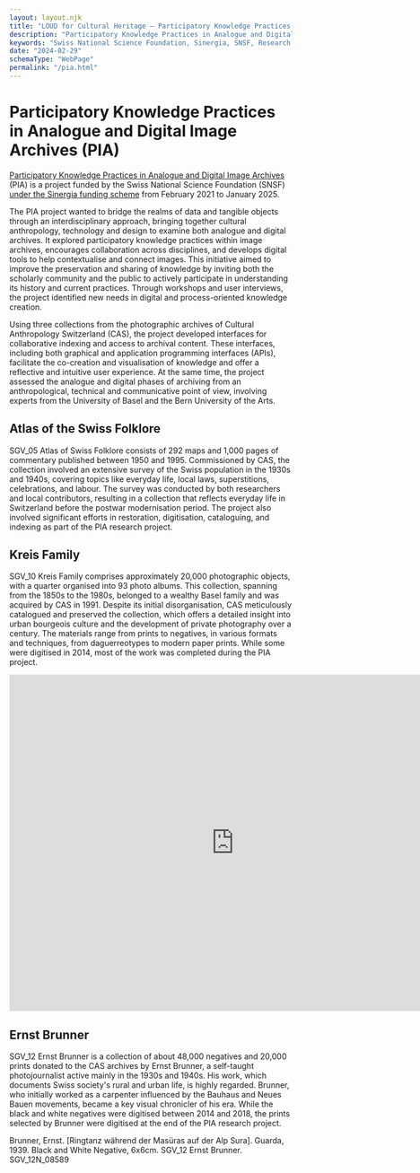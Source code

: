 ```yaml
---
layout: layout.njk
title: "LOUD for Cultural Heritage – Participatory Knowledge Practices in Analogue and Digital Image Archives (PIA)"
description: "Participatory Knowledge Practices in Analogue and Digital Image Archives (PIA) is a project funded by the Swiss National Science Foundation (SNSF) under the Sinergia funding scheme from February 2021 to January 2025."
keywords: "Swiss National Science Foundation, Sinergia, SNSF, Research Project, Citizen Science, Participation, Accessibility, Heterogneity, Materiality, Interoperability, Affinities, Artificial Intelligence, Bias Management, Institute for Cultural Anthropology and European Ethnology, Digital Humanities Lab, Bern University of the Arts"
date: "2024-02-29"
schemaType: "WebPage"
permalink: "/pia.html"
---
```


# Participatory Knowledge Practices in Analogue and Digital Image Archives (PIA)

[Participatory Knowledge Practices in Analogue and Digital Image Archives](https://about.participatory-archives.ch) (PIA) is a project funded by the Swiss National Science Foundation (SNSF) [under the Sinergia funding scheme](https://data.snf.ch/grants/grant/193788) from February 2021 to January 2025.

The PIA project wanted to bridge the realms of data and tangible objects through an interdisciplinary approach, bringing together cultural anthropology, technology and design to examine both analogue and digital archives. It explored participatory knowledge practices within image archives, encourages collaboration across disciplines, and develops digital tools to help contextualise and connect images. This initiative aimed to improve the preservation and sharing of knowledge by inviting both the scholarly community and the public to actively participate in understanding its history and current practices. Through workshops and user interviews, the project identified new needs in digital and process-oriented knowledge creation.

Using three collections from the photographic archives of Cultural Anthropology Switzerland (CAS), the project developed interfaces for collaborative indexing and access to archival content. These interfaces, including both graphical and application programming interfaces (APIs), facilitate the co-creation and visualisation of knowledge and offer a reflective and intuitive user experience. At the same time, the project assessed the analogue and digital phases of archiving from an anthropological, technical and communicative point of view, involving experts from the University of Basel and the Bern University of the Arts.

## Atlas of the Swiss Folklore

SGV_05 Atlas of Swiss Folklore consists of 292 maps and 1,000 pages of commentary published between 1950 and 1995. Commissioned by CAS, the collection involved an extensive survey of the Swiss population in the 1930s and 1940s, covering topics like everyday life, local laws, superstitions, celebrations, and labour. The survey was conducted by both researchers and local contributors, resulting in a collection that reflects everyday life in Switzerland before the postwar modernisation period. The project also involved significant efforts in restoration, digitisation, cataloguing, and indexing as part of the PIA research project.

## Kreis Family

SGV_10 Kreis Family comprises approximately 20,000 photographic objects, with a quarter organised into 93 photo albums. This collection, spanning from the 1850s to the 1980s, belonged to a wealthy Basel family and was acquired by CAS in 1991. Despite its initial disorganisation, CAS meticulously catalogued and preserved the collection, which offers a detailed insight into urban bourgeois culture and the development of private photography over a century. The materials range from prints to negatives, in various formats and techniques, from daguerreotypes to modern paper prints. While some were digitised in 2014, most of the work was completed during the PIA project.

<div class="container">
    <iframe src="https://projectmirador.org/embed/?iiif-content=https://julsraemy.ch/hostiiing/manifests/SGV_10A_00050_layers.json" width="800" height="600" marginwidth="0" marginheight="0" frameborder="0" scrolling="no" id="frame" allowfullscreen="">You need an iFrame capable browser to view this.</iframe>
</div>


## Ernst Brunner

SGV_12 Ernst Brunner is a collection of about 48,000 negatives and 20,000 prints donated to the CAS archives by Ernst Brunner, a self-taught photojournalist active mainly in the 1930s and 1940s. His work, which documents Swiss society's rural and urban life, is highly regarded. Brunner, who initially worked as a carpenter influenced by the Bauhaus and Neues Bauen movements, became a key visual chronicler of his era. While the black and white negatives were digitised between 2014 and 2018, the prints selected by Brunner were digitised at the end of the PIA research project.

<div id="map" alt="Brunner, Ernst. [Ringtanz während der Masüras auf der Alp Sura]. Guarda, 1939. Black and White Negative, 6x6cm. SGV_12 Ernst Brunner. SGV_12N_08589. Alte Bildnummer: DL 89. https://archiv.sgv-sstp.ch/resource/430824" data-iiif-url="https://iiif.dasch.swiss:443/0812/276uIbjSulF-k5RrtYZ3LUA.jpx/info.json" style="height: 400px; width: 100%;">Brunner, Ernst. [Ringtanz während der Masüras auf der Alp Sura]. Guarda, 1939. Black and White Negative, 6x6cm. SGV_12 Ernst Brunner. SGV_12N_08589</div>